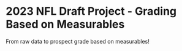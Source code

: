 # 2023 NFL Draft Project - Grading Based on Measurables

From raw data to prospect grade based on measurables!
